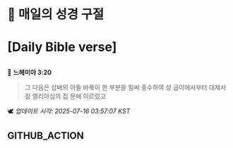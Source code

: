 # 🙏 매일의 성경 구절
# [Daily Bible verse]
##
<!-- START_BIBLE_VERSE -->
📖 **느헤미야 3:20**
> 그 다음은 삽배의 아들 바룩이 한 부분을 힘써 중수하여 성 굽이에서부터 대제사장 엘리아십의 집 문에 이르렀고

🕊️ _업데이트 시각: 2025-07-16 03:57:07 KST_
  <!-- END_BIBLE_VERSE -->
## GITHUB_ACTION
